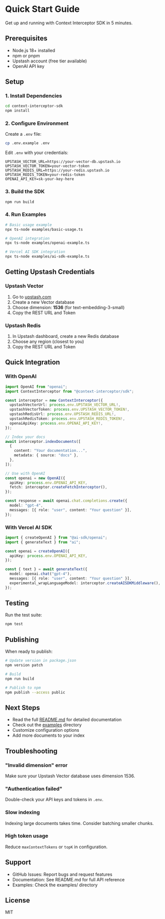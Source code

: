 # Quick Start Guide

Get up and running with Context Interceptor SDK in 5 minutes.

## Prerequisites

- Node.js 18+ installed
- npm or pnpm
- Upstash account (free tier available)
- OpenAI API key

## Setup

### 1. Install Dependencies

```bash
cd context-interceptor-sdk
npm install
```

### 2. Configure Environment

Create a `.env` file:

```bash
cp .env.example .env
```

Edit `.env` with your credentials:

```env
UPSTASH_VECTOR_URL=https://your-vector-db.upstash.io
UPSTASH_VECTOR_TOKEN=your-vector-token
UPSTASH_REDIS_URL=https://your-redis.upstash.io
UPSTASH_REDIS_TOKEN=your-redis-token
OPENAI_API_KEY=sk-your-key-here
```

### 3. Build the SDK

```bash
npm run build
```

### 4. Run Examples

```bash
# Basic usage example
npx ts-node examples/basic-usage.ts

# OpenAI integration
npx ts-node examples/openai-example.ts

# Vercel AI SDK integration
npx ts-node examples/ai-sdk-example.ts
```

## Getting Upstash Credentials

### Upstash Vector

1. Go to [upstash.com](https://upstash.com)
2. Create a new Vector database
3. Choose dimension: **1536** (for text-embedding-3-small)
4. Copy the REST URL and Token

### Upstash Redis

1. In Upstash dashboard, create a new Redis database
2. Choose any region (closest to you)
3. Copy the REST URL and Token

## Quick Integration

### With OpenAI

```typescript
import OpenAI from "openai";
import ContextInterceptor from "@context-interceptor/sdk";

const interceptor = new ContextInterceptor({
  upstashVectorUrl: process.env.UPSTASH_VECTOR_URL!,
  upstashVectorToken: process.env.UPSTASH_VECTOR_TOKEN!,
  upstashRedisUrl: process.env.UPSTASH_REDIS_URL!,
  upstashRedisToken: process.env.UPSTASH_REDIS_TOKEN!,
  openaiApiKey: process.env.OPENAI_API_KEY!,
});

// Index your docs
await interceptor.indexDocuments([
  {
    content: "Your documentation...",
    metadata: { source: "docs" },
  },
]);

// Use with OpenAI
const openai = new OpenAI({
  apiKey: process.env.OPENAI_API_KEY,
  fetch: interceptor.createFetchInterceptor(),
});

const response = await openai.chat.completions.create({
  model: "gpt-4",
  messages: [{ role: "user", content: "Your question" }],
});
```

### With Vercel AI SDK

```typescript
import { createOpenAI } from "@ai-sdk/openai";
import { generateText } from "ai";

const openai = createOpenAI({
  apiKey: process.env.OPENAI_API_KEY,
});

const { text } = await generateText({
  model: openai.chat("gpt-4"),
  messages: [{ role: "user", content: "Your question" }],
  experimental_wrapLanguageModel: interceptor.createAISDKMiddleware(),
});
```

## Testing

Run the test suite:

```bash
npm test
```

## Publishing

When ready to publish:

```bash
# Update version in package.json
npm version patch

# Build
npm run build

# Publish to npm
npm publish --access public
```

## Next Steps

- Read the full [README.md](./README.md) for detailed documentation
- Check out the [examples](./examples/) directory
- Customize configuration options
- Add more documents to your index

## Troubleshooting

### "Invalid dimension" error

Make sure your Upstash Vector database uses dimension 1536.

### "Authentication failed"

Double-check your API keys and tokens in `.env`.

### Slow indexing

Indexing large documents takes time. Consider batching smaller chunks.

### High token usage

Reduce `maxContextTokens` or `topK` in configuration.

## Support

- GitHub Issues: Report bugs and request features
- Documentation: See README.md for full API reference
- Examples: Check the examples/ directory

## License

MIT
